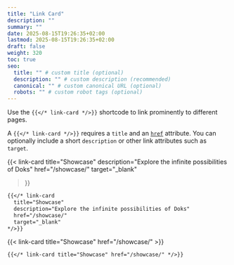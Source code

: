```yaml
---
title: "Link Card"
description: ""
summary: ""
date: 2025-08-15T19:26:35+02:00
lastmod: 2025-08-15T19:26:35+02:00
draft: false
weight: 320
toc: true
seo:
  title: "" # custom title (optional)
  description: "" # custom description (recommended)
  canonical: "" # custom canonical URL (optional)
  robots: "" # custom robot tags (optional)
---
```


Use the `{{</* link-card */>}}` shortcode to link prominently to different pages.

A `{{</* link-card */>}}` requires a `title` and an [`href`](https://developer.mozilla.org/en-US/docs/Web/HTML/Element/a#href) attribute. You can optionally include a short `description` or other link attributes such as `target`.

{{< link-card
title="Showcase"
description="Explore the infinite possibilities of Doks"
href="/showcase/"
target="_blank"
>}}

```md
{{</* link-card
  title="Showcase"
  description="Explore the infinite possibilities of Doks"
  href="/showcase/"
  target="_blank"
*/>}}
```

{{< link-card title="Showcase" href="/showcase/" >}}

```md
{{</* link-card title="Showcase" href="/showcase/" */>}}
```
